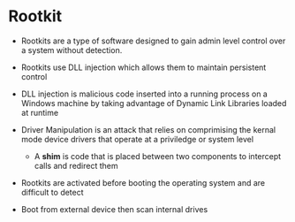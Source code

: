 # Rootkit

- Rootkits are a type of software designed to gain admin level control over a system without detection.

- Rootkits use DLL injection which allows them to maintain persistent control

- DLL injection is malicious code inserted into a running process on a Windows machine by taking advantage of Dynamic Link Libraries loaded at runtime

- Driver Manipulation is an attack that relies on comprimising the kernal mode device drivers that operate at a priviledge or system level
    - A **shim** is code that is placed between two components to intercept calls and redirect them

- Rootkits are activated before booting the operating system and are difficult to detect

- Boot from external device then scan internal drives





